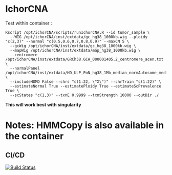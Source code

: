 
# IchorCNA

Test within container :

```
Rscript /opt/ichorCNA/scripts/runIchorCNA.R --id tumor_sample \
  --WIG /opt/ichorCNA/inst/extdata/gc_hg38_1000kb.wig --ploidy "c(2,3)" --normal "c(0.5,0.6,0.7,0.8,0.9)" --maxCN 5 \
  --gcWig /opt/ichorCNA/inst/extdata/gc_hg38_1000kb.wig \
  --mapWig /opt/ichorCNA/inst/extdata/map_hg38_1000kb.wig \
  --centromere /opt/ichorCNA/inst/extdata/GRCh38.GCA_000001405.2_centromere_acen.txt \
  --normalPanel /opt/ichorCNA/inst/extdata/HD_ULP_PoN_hg38_1Mb_median_normAutosome_median.rds \
  --includeHOMD False --chrs "c(1:22, \"X\")" --chrTrain "c(1:22)" \
  --estimateNormal True --estimatePloidy True --estimateScPrevalence True \
  --scStates "c(1,3)" --txnE 0.9999 --txnStrength 10000 --outDir ./
```

**This will work best with singularity**

# Notes: HMMCopy is also available in the container

## CI/CD

[![Build Status](https://github.com/chusj-pigu/wf-modules/actions/workflows/build-and-push.yml/badge.svg?branch=)](https://github.com/chusj-pigu/wf-modules/actions/workflows/build-and-push.yml?query=branch%3A)

